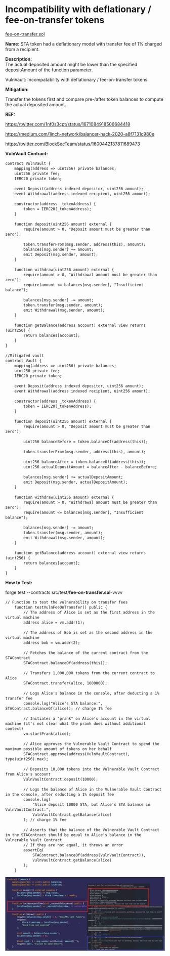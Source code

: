 # Incompatibility with deflationary / fee-on-transfer tokens  
[fee-on-transfer.sol](https://github.com/SunWeb3Sec/DeFiVulnLabs/blob/main/src/test/fee-on-transfer.sol)  

**Name:** STA token had a deflationary model with transfer fee of 1% charged from a recipient.

**Description:**  
The actual deposited amount might be lower than the specified depositAmount of the function parameter.

VulnVault: Incompatability with deflationary / fee-on-transfer tokens

**Mitigation:**  

Transfer the tokens first and compare pre-/after token balances to compute the actual deposited amount.

**REF:**

https://twitter.com/1nf0s3cpt/status/1671084918506684418

https://medium.com/1inch-network/balancer-hack-2020-a8f7131c980e

https://twitter.com/BlockSecTeam/status/1600442137811689473

**VulnVault  Contract:**  
```
contract VulnVault {
    mapping(address => uint256) private balances;
    uint256 private fee;
    IERC20 private token;

    event Deposit(address indexed depositor, uint256 amount);
    event Withdrawal(address indexed recipient, uint256 amount);

    constructor(address _tokenAddress) {
        token = IERC20(_tokenAddress);
    }

    function deposit(uint256 amount) external {
        require(amount > 0, "Deposit amount must be greater than zero");

        token.transferFrom(msg.sender, address(this), amount);
        balances[msg.sender] += amount;
        emit Deposit(msg.sender, amount);
    }

    function withdraw(uint256 amount) external {
        require(amount > 0, "Withdrawal amount must be greater than zero");
        require(amount <= balances[msg.sender], "Insufficient balance");

        balances[msg.sender] -= amount;
        token.transfer(msg.sender, amount);
        emit Withdrawal(msg.sender, amount);
    }

    function getBalance(address account) external view returns (uint256) {
        return balances[account];
    }
}

//Mitigated vault
contract Vault {
    mapping(address => uint256) private balances;
    uint256 private fee;
    IERC20 private token;

    event Deposit(address indexed depositor, uint256 amount);
    event Withdrawal(address indexed recipient, uint256 amount);

    constructor(address _tokenAddress) {
        token = IERC20(_tokenAddress);
    }

    function deposit(uint256 amount) external {
        require(amount > 0, "Deposit amount must be greater than zero");

        uint256 balanceBefore = token.balanceOf(address(this));

        token.transferFrom(msg.sender, address(this), amount);

        uint256 balanceAfter = token.balanceOf(address(this));
        uint256 actualDepositAmount = balanceAfter - balanceBefore;

        balances[msg.sender] += actualDepositAmount;
        emit Deposit(msg.sender, actualDepositAmount);
    }

    function withdraw(uint256 amount) external {
        require(amount > 0, "Withdrawal amount must be greater than zero");
        require(amount <= balances[msg.sender], "Insufficient balance");

        balances[msg.sender] -= amount;
        token.transfer(msg.sender, amount);
        emit Withdrawal(msg.sender, amount);
    }

    function getBalance(address account) external view returns (uint256) {
        return balances[account];
    }
}
```
**How to Test:**

forge test --contracts src/test/**fee-on-transfer.sol**-vvvv  
```
// Function to test the vulnerability on transfer fees
    function testVulnFeeOnTransfer() public {
        // The address of Alice is set as the first address in the virtual machine
        address alice = vm.addr(1);
        
        // The address of Bob is set as the second address in the virtual machine
        address bob = vm.addr(2);
        
        // Fetches the balance of the current contract from the STAContract
        STAContract.balanceOf(address(this));
        
        // Transfers 1,000,000 tokens from the current contract to Alice
        STAContract.transfer(alice, 1000000);
        
        // Logs Alice's balance in the console, after deducting a 1% transfer fee
        console.log("Alice's STA balance:", STAContract.balanceOf(alice)); // charge 1% fee
        
        // Initiates a "prank" on Alice's account in the virtual machine (it's not clear what the prank does without additional context)
        vm.startPrank(alice);
        
        // Alice approves the Vulnerable Vault Contract to spend the maximum possible amount of tokens on her behalf
        STAContract.approve(address(VulnVaultContract), type(uint256).max);
        
        // Deposits 10,000 tokens into the Vulnerable Vault Contract from Alice's account
        VulnVaultContract.deposit(10000);

        // Logs the balance of Alice in the Vulnerable Vault Contract in the console, after deducting a 1% deposit fee
        console.log(
            "Alice deposit 10000 STA, but Alice's STA balance in VulnVaultContract:",
            VulnVaultContract.getBalance(alice)
        ); // charge 1% fee
        
        // Asserts that the balance of the Vulnerable Vault Contract in the STAContract should be equal to Alice's balance in the Vulnerable Vault Contract
        // If they are not equal, it throws an error
        assertEq(
            STAContract.balanceOf(address(VulnVaultContract)),
            VulnVaultContract.getBalance(alice)
        );
    }
```
![Alt text](image.png)
